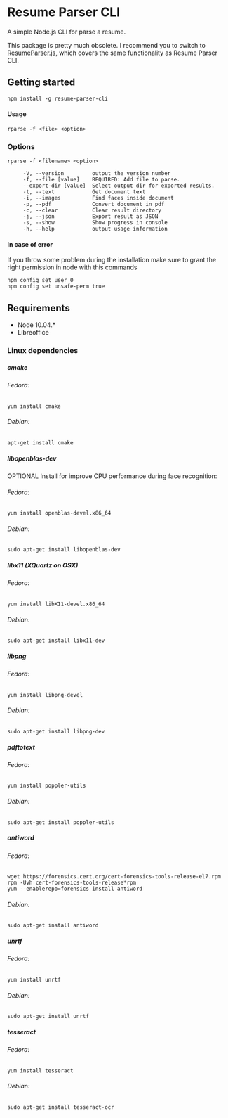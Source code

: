 # Resume Parser CLI
A simple Node.js CLI for parse a resume.

This package is pretty much obsolete. I recommend you to switch to [ResumeParser.js](https://github.com/RobyFerro/ResumeParser.js.git), which covers the same functionality as Resume Parser CLI.

## Getting started
```
npm install -g resume-parser-cli
```

#### Usage

```
rparse -f <file> <option>
```

### Options
```
rparse -f <filename> <option>
```
```
     -V, --version         output the version number
     -f, --file [value]    REQUIRED: Add file to parse.
     --export-dir [value]  Select output dir for exported results.
     -t, --text            Get document text
     -i, --images          Find faces inside document
     -p, --pdf             Convert document in pdf
     -c, --clear           Clear result directory
     -j, --json            Export result as JSON
     -s, --show            Show progress in console
     -h, --help            output usage information
```

#### In case of error
If you throw some problem during the installation make sure to grant the right permission in node with this commands
```
npm config set user 0
npm config set unsafe-perm true
```

## Requirements
* Node 10.04.*
* Libreoffice

### Linux dependencies
##### cmake 
###### Fedora:
    yum install cmake
###### Debian:
    apt-get install cmake
##### libopenblas-dev
OPTIONAL Install for improve CPU performance during face recognition:  
###### Fedora:
    yum install openblas-devel.x86_64
###### Debian: 
    sudo apt-get install libopenblas-dev
##### libx11 (XQuartz on OSX)
###### Fedora:
    yum install libX11-devel.x86_64
###### Debian:
    sudo apt-get install libx11-dev
##### libpng 
###### Fedora:
    yum install libpng-devel
###### Debian:
    sudo apt-get install libpng-dev
##### pdftotext 
###### Fedora: 
    yum install poppler-utils
###### Debian:
    sudo apt-get install poppler-utils
##### antiword 
###### Fedora:
    wget https://forensics.cert.org/cert-forensics-tools-release-el7.rpm
    rpm -Uvh cert-forensics-tools-release*rpm
    yum --enablerepo=forensics install antiword
###### Debian: 
    sudo apt-get install antiword
##### unrtf
###### Fedora:
    yum install unrtf
###### Debian:
    sudo apt-get install unrtf
##### tesseract 
###### Fedora:
    yum install tesseract
###### Debian:
    sudo apt-get install tesseract-ocr

